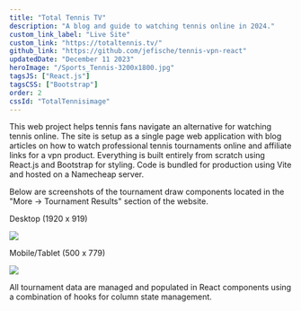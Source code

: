 ```yaml
---
title: "Total Tennis TV"
description: "A blog and guide to watching tennis online in 2024."
custom_link_label: "Live Site"
custom_link: "https://totaltennis.tv/"
github_link: "https://github.com/jefische/tennis-vpn-react"
updatedDate: "December 11 2023"
heroImage: "/Sports_Tennis-3200x1800.jpg"
tagsJS: ["React.js"]
tagsCSS: ["Bootstrap"]
order: 2
cssId: "TotalTennisimage"
---
```


This web project helps tennis fans navigate an alternative for watching tennis online. The site is setup as a single page web application with blog articles on how to watch professional tennis tournaments online and affiliate links for a vpn product. Everything is built entirely from scratch using React.js and Bootstrap for styling. Code is bundled for production using Vite and hosted on a Namecheap server.

Below are screenshots of the tournament draw components located in the "More -> Tournament Results" section of the website.

Desktop (1920 x 919)

![](/Draws_1920x919.png)

Mobile/Tablet (500 x 779)

![](/Draws_500x779.png)

All tournament data are managed and populated in React components using a combination of hooks for column state management.
